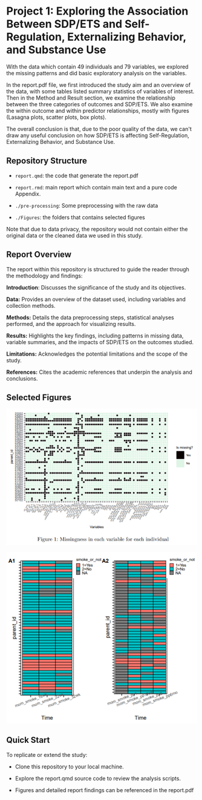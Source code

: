 # Project 1: Exploring the Association Between SDP/ETS and Self-Regulation, Externalizing Behavior, and Substance Use

With the data which contain 49 individuals and 79 variables, we explored the missing patterns and did basic exploratory analysis on the variables.

In the report.pdf file, we first introduced the study aim and an overview of the data, with some tables listed summary statistics of variables of interest. Then in the Method and Result section, we examine the relationship between the three categories of outcomes and SDP/ETS. We also examine the within outcome and within predictor relationships, mostly with figures (Lasagna plots, scatter plots, box plots).

The overall conclusion is that, due to the poor quality of the data, we can't draw any useful conclusion on how SDP/ETS is affecting Self-Regulation, Externalizing Behavior, and Substance Use.

## Repository Structure

+ `report.qmd`: the code that generate the report.pdf

+ `report.rmd`: main report which contain main text and a pure code Appendix.

+ `./pre-processing`: Some preprocessing with the raw data

+ `./Figures`: the folders that contains selected figures

Note that due to data privacy, the repository would not contain either the original data or the cleaned data we used in this study.

## Report Overview
The report within this repository is structured to guide the reader through the methodology and findings:

**Introduction**: Discusses the significance of the study and its objectives.

**Data:** Provides an overview of the dataset used, including variables and collection methods.

**Methods:** Details the data preprocessing steps, statistical analyses performed, and the approach for visualizing results.

**Results:** Highlights the key findings, including patterns in missing data, variable summaries, and the impacts of SDP/ETS on the outcomes studied.

**Limitations:** Acknowledges the potential limitations and the scope of the study.

**References:** Cites the academic references that underpin the analysis and conclusions.

## Selected Figures

![](./Figures/Missing.png)

![](./Figures/Lasagna.png)

## Quick Start
To replicate or extend the study:

+ Clone this repository to your local machine.

+ Explore the report.qmd source code to review the analysis scripts.

+ Figures and detailed report findings can be referenced in the report.pdf

